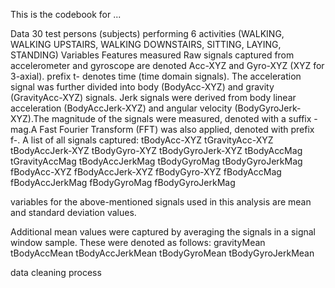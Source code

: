 This is the codebook for ...

Data
30 test persons (subjects) performing 6 activities (WALKING, WALKING UPSTAIRS, WALKING DOWNSTAIRS, SITTING, LAYING, STANDING)
Variables
Features measured
Raw signals captured from accelerometer and gyroscope are denoted Acc-XYZ and Gyro-XYZ (XYZ for 3-axial). prefix t- denotes time (time domain signals). The acceleration signal was further divided into body (BodyAcc-XYZ) and gravity (GravityAcc-XYZ) signals. Jerk signals were derived from body linear acceleration (BodyAccJerk-XYZ) and angular velocity (BodyGyroJerk-XYZ).The magnitude of the signals were measured, denoted with a suffix -mag.A Fast Fourier Transform (FFT) was also applied, denoted with prefix f-. A list of all signals captured:
tBodyAcc-XYZ
tGravityAcc-XYZ
tBodyAccJerk-XYZ
tBodyGyro-XYZ
tBodyGyroJerk-XYZ
tBodyAccMag
tGravityAccMag
tBodyAccJerkMag
tBodyGyroMag
tBodyGyroJerkMag
fBodyAcc-XYZ
fBodyAccJerk-XYZ
fBodyGyro-XYZ
fBodyAccMag
fBodyAccJerkMag
fBodyGyroMag
fBodyGyroJerkMag

variables for the above-mentioned signals used in this analysis are mean and standard deviation values.

Additional mean values were captured by averaging the signals in a signal window sample. These were denoted as follows:
gravityMean
tBodyAccMean
tBodyAccJerkMean
tBodyGyroMean
tBodyGyroJerkMean

data cleaning process
